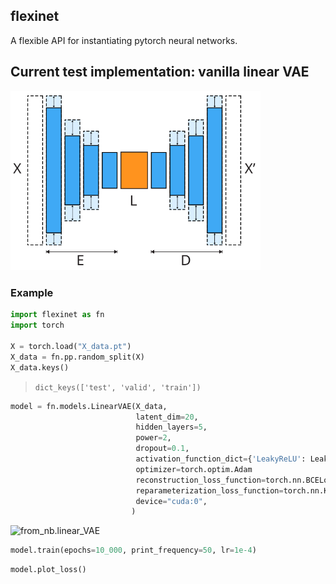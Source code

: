 flexinet
---

A flexible API for instantiating pytorch neural networks.

## Current test implementation: vanilla linear VAE

<img width="400" alt="FlexiLinearAVE" src="/docs/img/flexinet.LinearVAE.svg">

### Example

```python
import flexinet as fn
import torch

X = torch.load("X_data.pt")
X_data = fn.pp.random_split(X)
X_data.keys()
```
>`dict_keys(['test', 'valid', 'train'])`

```python
model = fn.models.LinearVAE(X_data,
                            latent_dim=20, 
                            hidden_layers=5, 
                            power=2,
                            dropout=0.1,
                            activation_function_dict={'LeakyReLU': LeakyReLU(negative_slope=0.01)},
                            optimizer=torch.optim.Adam
                            reconstruction_loss_function=torch.nn.BCELoss(),
                            reparameterization_loss_function=torch.nn.KLDivLoss(),
                            device="cuda:0",
                           )
```
<img width="541" alt="from_nb.linear_VAE" src="https://user-images.githubusercontent.com/47393421/168488664-e7918416-8ae8-4369-a6ef-b73449c42b5f.png">

```python
model.train(epochs=10_000, print_frequency=50, lr=1e-4)
```

```python
model.plot_loss()
```
